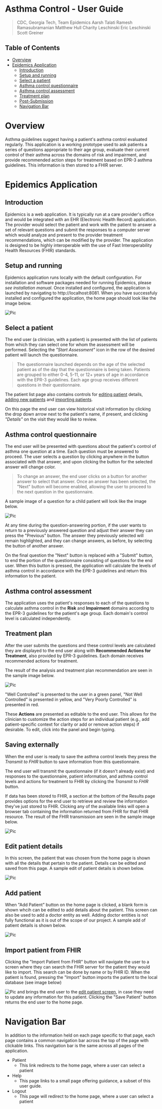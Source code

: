 # Asthma Control - User Guide
>CDC, 
>Georgia Tech, 
>Team Epidemics
Aarsh Talati
Ramesh Ramasubramanian
Matthew Hull
Charity Leschinski
Eric Leschinski
Scott Greiner


## Table of Contents

* [Overview](User_Guide.md#overview)
* [Epidemics Application](User_Guide.md#epidemics-application)
  * [Introduction](User_Guide.md#introduction)
  * [Setup and running](User_Guide.md#setup-and-running)
  * [Select a patient](User_Guide.md#select-a-patient)
  * [Asthma control questionnaire](User_Guide.md#asthma-control-questionnaire)
  * [Asthma control assessment](User_Guide.md#asthma-control-assessment)
  * [Treatment plan](User_Guide.md#treatment-plan)
  * [Post-Submission](User_Guide.md#post-Submission)
  * [Navigation Bar](User_Guide.md#navigation-bar)
  
# Overview

Asthma guidelines suggest having a patient's asthma control evaluated regularly. This application is a working prototype used to ask patients a series of questions appropriate to their age group, evaluate their current control of their asthma across the domains of risk and impairment, and provide recommended action steps for treatment based on EPR-3 asthma guidelines. This information is then stored to a FHIR server.  

# Epidemics Application

## Introduction
Epidemics is a web application. It is typically run at a care provider's office and would be integrated with an EHR (Electronic Health Record) application. The provider would select the patient and work with the patient to answer a set of relevant questions and submit the responses to a computer server which would analyze and present to the provider treatment recommendations, which can be modified by the provider. The application is designed to be highly interoperable with the use of Fast Interoperability Health Resources (FHIR) standards. 

## Setup and running
Epidemics application runs locally with the default configuration. For installation and software packages needed for running Epidemics, please *see installation manual*. Once installed and configured, the application is launched by navigating to http://localhost:8081. When you have successfuly installed and configured the application, the home page should look like the image below.

![Pic](images/home_page.png)

## Select a patient
The end user (a clinician, with a patient) is presented with the list of patients from which they can select one for whom the assessment will be performed. Selecting the *"Start Assessment"* icon in the row of the desired patient will launch the questionnaire. 
>The questionnaire launched depends on the age of the selected patient as of the day that the questionnaire is being taken. Patients are grouped to either 0-4, 5-11, or 12+ years of age in accordance with the EPR-3 guidelines. Each age group receives different questions in their questionnaire.

The patient list page also contains controls for [editing patient](User_Guide.md#edit-patient-details) details,  [adding new patients](User_Guide.md#adding-patient) and [importing patients](User_Guide.md#Import-patient-from-FHIR).

On this page the end user can view historical visit information by clicking the drop down arrow next to the patient's name, if present, and clicking *"Details"* on the visit they would like to review.

## Asthma control questionnaire
The end user will be presented with questions about the patient's control of asthma one question at a time. Each question must be answered to proceed. The user selects a question by clicking anywhere in the button associated with that answer, and upon clicking the button for the selected answer will change color. 
>To change an answer, the end user clicks on a button for another answer to select that answer. Once an answer has been selected, the "Next" button will become enabled, allowing the user to proceed to the next question in the questionnaire. 

A sample image of a question for a child patient will look like the image below.

![Pic](images/assessment_2.png)

At  any time during the question-answering portion, if the user wants to return to a previously answered question and adjust their answer they can press the "Previous" button. The answer they previously selected will remain highlighted, and they can change answers, as before, by selecting the button of another answer.

On the final question the "Next" button is replaced with a  "Submit" button, to end the portion of the questionnaire consisting of questions for the end user. When this button is pressed, the application will calculate the levels of asthma control in accordance with the EPR-3 guidelines and return this information to the patient.

## Asthma control assessment
The application uses the patient's responses to each of the questions to calculate asthma control in the **Risk** and **Impairment** domains according to the EPR-3 guidelines for the patient's age group. Each domain's control level is calculated independently.

## Treatment plan
After the user submits the questions and these control levels are calculated they are displayed to the end user along with **Recommended Actions for Treatment**, also provided by EPR-3 guidelines. Each domain receives recommended actions for treatment.

The result of the analysis and treatment plan recommendation are seen in the sample image below.

![Pic](images/treatment_plan.png)

"Well Controlled" is presented to the user in a green panel, "Not Well Controlled" is presented in yellow, and "Very Poorly Controlled" is presented in red.

These **Actions** are presented as editable to the end user. This allows for the clinician to customize the action steps for an individual patient (e.g., add patient-specific context for clarity or add or remove action steps) if desirable. To edit, click into the panel and begin typing. 


## Saving externally
When the end user is ready to save the asthma control levels they press the *Transmit to FHIR* button to save information from this questionnaire.

The end user will transmit the questionnaire (if it doesn't already exist) and responses to the questionnaire, patient information, and asthma control levels and actions for treatment to FHIR by clicking the *Transmit to FHIR* button.

If data has been stored to FHIR, a section at the bottom of the Results page provides options for the end user to retrieve and review the information they've just stored to FHIR. Clicking any of the available links will open a browser tab containing the information returned from FHIR for that FHIR resource. The result of the FHIR transmission are seen in the sample image below.

![Pic](images/questionnaire_result.png)

## Edit patient details
In this screen, the patient that was chosen from the home page is shown with all the details that pertain to the patient. Details can be edited and saved from this page. A sample edit of patient details is shown below.

![Pic](images/patient_edit.png)

## Add patient

When "Add Patient" button on the home page is clicked, a blank form is shown whcih can be edited to add details about the patient. This screen can also be used to add a doctor entity as well. Adding doctor entities is not fully functional as it is out of the scope of our project. A sample add of patient details is shown below.

![Pic](images/add_patient.png)

## Import patient from FHIR

Clicking the "Import Patient from FHIR" button will navigate the user to a screen where they can search the FHIR server for the patient they would like to import. This search can be done by name or by FHIR ID. When the patient is found, pressing the "Import" button imports the patient to the local database (see image below)

![Pic](images/import_view.png)
and brings the end user to the [edit patient screen](User_Guide.md#edit-patient-details), in case they need to update any information for this patient. Clicking the "Save Patient" button returns the end user to the home page.

# Navigation Bar 

In addition to the information held on each page specific to that page, each page contains a common navigation bar across the top of the page with clickable links. This navigation bar is the same across all pages of the application.

- Patient
	- This link redirects to the home page, where a user can select a patient
-	Help
	-	This page links to a small page offering guidance, a subset of this user guide. 	
- Logout
	- This page will redirect to the home page, where a user can select a patient
